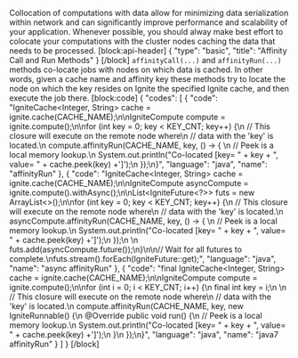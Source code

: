 <!--
  Licensed to the Apache Software Foundation (ASF) under one or more
  contributor license agreements.  See the NOTICE file distributed with
  this work for additional information regarding copyright ownership.
  The ASF licenses this file to You under the Apache License, Version 2.0
  (the "License"); you may not use this file except in compliance with
  the License.  You may obtain a copy of the License at

       http://www.apache.org/licenses/LICENSE-2.0

  Unless required by applicable law or agreed to in writing, software
  distributed under the License is distributed on an "AS IS" BASIS,
  WITHOUT WARRANTIES OR CONDITIONS OF ANY KIND, either express or implied.
  See the License for the specific language governing permissions and
  limitations under the License.
-->


Collocation of computations with data allow for minimizing data serialization within network and can significantly improve performance and scalability of your application. Whenever possible, you should alway make best effort to colocate your computations with the cluster nodes caching the data that needs to be processed.
[block:api-header]
{
  "type": "basic",
  "title": "Affinity Call and Run Methods"
}
[/block]
`affinityCall(...)`  and `affinityRun(...)` methods co-locate jobs with nodes on which data is cached. In other words, given a cache name and affinity key these methods try to locate the node on which the key resides on Ignite the specified Ignite cache, and then execute the job there. 
[block:code]
{
  "codes": [
    {
      "code": "IgniteCache<Integer, String> cache = ignite.cache(CACHE_NAME);\n\nIgniteCompute compute = ignite.compute();\n\nfor (int key = 0; key < KEY_CNT; key++) {\n    // This closure will execute on the remote node where\n    // data with the 'key' is located.\n    compute.affinityRun(CACHE_NAME, key, () -> { \n        // Peek is a local memory lookup.\n        System.out.println(\"Co-located [key= \" + key + \", value= \" + cache.peek(key) +']');\n    });\n}",
      "language": "java",
      "name": "affinityRun"
    },
    {
      "code": "IgniteCache<Integer, String> cache = ignite.cache(CACHE_NAME);\n\nIgniteCompute asyncCompute = ignite.compute().withAsync();\n\nList<IgniteFuture<?>> futs = new ArrayList<>();\n\nfor (int key = 0; key < KEY_CNT; key++) {\n    // This closure will execute on the remote node where\n    // data with the 'key' is located.\n    asyncCompute.affinityRun(CACHE_NAME, key, () -> { \n        // Peek is a local memory lookup.\n        System.out.println(\"Co-located [key= \" + key + \", value= \" + cache.peek(key) +']');\n    });\n  \n    futs.add(asyncCompute.future());\n}\n\n// Wait for all futures to complete.\nfuts.stream().forEach(IgniteFuture::get);",
      "language": "java",
      "name": "async affinityRun"
    },
    {
      "code": "final IgniteCache<Integer, String> cache = ignite.cache(CACHE_NAME);\n\nIgniteCompute compute = ignite.compute();\n\nfor (int i = 0; i < KEY_CNT; i++) {\n    final int key = i;\n \n    // This closure will execute on the remote node where\n    // data with the 'key' is located.\n    compute.affinityRun(CACHE_NAME, key, new IgniteRunnable() {\n        @Override public void run() {\n            // Peek is a local memory lookup.\n            System.out.println(\"Co-located [key= \" + key + \", value= \" + cache.peek(key) +']');\n        }\n    });\n}",
      "language": "java",
      "name": "java7 affinityRun"
    }
  ]
}
[/block]